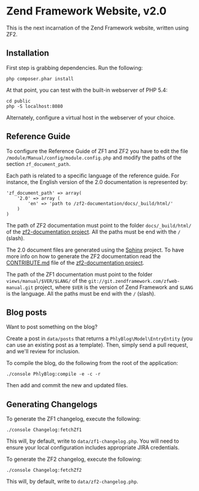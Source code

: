 Zend Framework Website, v2.0
============================

This is the next incarnation of the Zend Framework website, written using ZF2.

Installation
------------

First step is grabbing dependencies. Run the following:

    php composer.phar install

At that point, you can test with the built-in webserver of PHP 5.4:

    cd public
    php -S localhost:8080

Alternately, configure a virtual host in the webserver of your choice.

Reference Guide
---------------

To configure the Reference Guide of ZF1 and ZF2 you have to edit the file
``/module/Manual/config/module.config.php`` and modify the paths of the section
``zf_document_path``.

Each path is related to a specific language of the reference guide. For instance,
the English version of the 2.0 documentation is represented by:

    'zf_document_path' => array(
        '2.0' => array (
            'en' => 'path to /zf2-documentation/docs/_build/html/'
        )
    )

The path of ZF2 documentation must point to the folder ``docs/_build/html/`` of the
[zf2-documentation project](https://github.com/zendframework/zf2-documentation). All the paths must be end with the ``/`` (slash).

The 2.0 document files are generated using the [Sphinx](http://sphinx.pocoo.org/) project. To have more info
on how to generate the ZF2 documentation read the [CONTRIBUTE.md](https://github.com/zendframework/zf2-documentation/blob/master/CONTRIBUTE.md)
file of the [zf2-documentation project](https://github.com/zendframework/zf2-documentation).

The path of the ZF1 documentation must point to the folder ``views/manual/$VER/$LANG/``
of the ``git://git.zendframework.com/zfweb-manual.git`` project, where ``$VER`` is the version
of Zend Framework and ``$LANG`` is the language. All the paths must be end with the ``/`` (slash).


Blog posts
----------

Want to post something on the blog?

Create a post in ``data/posts`` that returns a ``PhlyBlog\Model\EntryEntity``
(you can use an existing post as a template). Then, simply send a pull request,
and we'll review for inclusion.

To compile the blog, do the following from the root of the application:

    ./console PhlyBlog:compile -e -c -r

Then add and commit the new and updated files.

Generating Changelogs
---------------------

To generate the ZF1 changelog, execute the following:

    ./console Changelog:fetchZf1

This will, by default, write to `data/zf1-changelog.php`. You will need to
ensure your local configuration includes appropriate JIRA credentials.

To generate the ZF2 changelog, execute the following:

    ./console Changelog:fetchZf2

This will, by default, write to `data/zf2-changelog.php`.
